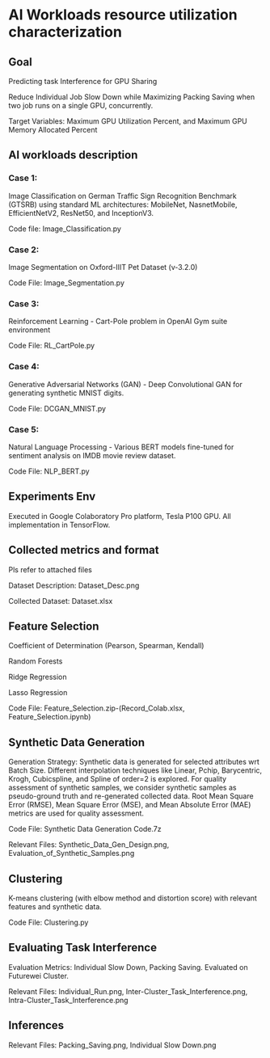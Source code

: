 # AI Workloads resource utilization characterization 

## Goal
Predicting task Interference for GPU Sharing

Reduce Individual Job Slow Down while Maximizing Packing Saving when two job runs on a single GPU, concurrently. 

Target Variables: Maximum GPU Utilization Percent, and Maximum GPU Memory Allocated Percent 

## AI workloads description 
### Case 1: 
Image Classification on German Traffic Sign Recognition Benchmark (GTSRB) using standard ML architectures: MobileNet, NasnetMobile, EfficientNetV2, ResNet50, and InceptionV3. 

Code file: Image_Classification.py

### Case 2: 
Image Segmentation on Oxford-IIIT Pet Dataset (v-3.2.0) 

Code File: Image_Segmentation.py


### Case 3: 
Reinforcement Learning - Cart-Pole problem in OpenAI Gym suite environment 

Code File: RL_CartPole.py


### Case 4: 
Generative Adversarial Networks (GAN) - Deep Convolutional GAN for generating synthetic MNIST digits. 

Code File: DCGAN_MNIST.py

### Case 5: 
Natural Language Processing - Various BERT models fine-tuned for sentiment analysis on IMDB movie review dataset. 

Code File: NLP_BERT.py

## Experiments Env
Executed in Google Colaboratory Pro platform, Tesla P100 GPU. All implementation in TensorFlow. 

## Collected metrics and format
Pls refer to attached files

Dataset Description: Dataset_Desc.png 

Collected Dataset: Dataset.xlsx

## Feature Selection
Coefficient of Determination (Pearson, Spearman, Kendall) 

Random Forests 

Ridge Regression 

Lasso Regression 

Code File: Feature_Selection.zip-(Record_Colab.xlsx, Feature_Selection.ipynb)

## Synthetic Data Generation 

Generation Strategy: Synthetic data is generated for selected attributes wrt Batch Size. Different interpolation techniques like Linear, Pchip, Barycentric, Krogh, Cubicspline, and Spline of order=2 is explored. For quality assessment of synthetic samples, we consider synthetic samples as pseudo-ground truth and re-generated collected data. Root Mean Square Error (RMSE), Mean Square Error (MSE), and Mean Absolute Error (MAE) metrics are used for quality assessment. 

Code File: Synthetic Data Generation Code.7z

Relevant Files: Synthetic_Data_Gen_Design.png, Evaluation_of_Synthetic_Samples.png 

## Clustering 
K-means clustering (with elbow method and distortion score) with relevant features and synthetic data. 

Code File: Clustering.py

## Evaluating Task Interference
Evaluation Metrics: Individual Slow Down, Packing Saving. Evaluated on Futurewei Cluster. 

Relevant Files: Individual_Run.png, Inter-Cluster_Task_Interference.png, Intra-Cluster_Task_Interference.png

## Inferences
Relevant Files: Packing_Saving.png, Individual Slow Down.png
